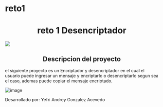 # reto1

<h1 align="center"> reto 1 Desencriptador </h1>

<p align="left">
   <img src="https://img.shields.io/badge/status-finalizado-verde">
   </p>

<h2 align="center"> Descripcion del proyecto </h2>
<p align="left">el siguiente proyecto es un Encriptador y desencriptador en el cual el usuario puede ingresar un mensaje y encriptarlo o desencriptarlo segun sea el caso, ademas  puede copiar el mensaje encriptado.

![image](https://github.com/YefriGonzalez28/reto1/assets/171637491/e612c765-7dd9-41a6-bb27-28d24b3ec2ef)


Desarrollado por: Yefri Andrey Gonzalez Acevedo


